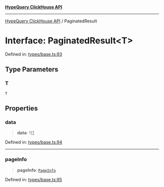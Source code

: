 [**HypeQuery ClickHouse API**](../README.md)

***

[HypeQuery ClickHouse API](../globals.md) / PaginatedResult

# Interface: PaginatedResult\<T\>

Defined in: [types/base.ts:93](https://github.com/hypequery/hypequery/blob/64a7970b0d65bd3e69a2e7876f19dbfe29817833/packages/clickhouse/src/types/base.ts#L93)

## Type Parameters

### T

`T`

## Properties

### data

> **data**: `T`[]

Defined in: [types/base.ts:94](https://github.com/hypequery/hypequery/blob/64a7970b0d65bd3e69a2e7876f19dbfe29817833/packages/clickhouse/src/types/base.ts#L94)

***

### pageInfo

> **pageInfo**: [`PageInfo`](PageInfo.md)

Defined in: [types/base.ts:95](https://github.com/hypequery/hypequery/blob/64a7970b0d65bd3e69a2e7876f19dbfe29817833/packages/clickhouse/src/types/base.ts#L95)
